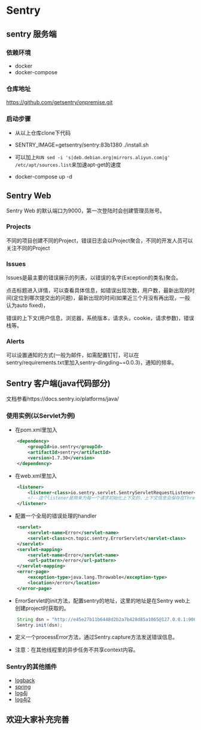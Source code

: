 # Sentry

## sentry 服务端

### 依赖环境

- docker
- docker-compose

### 仓库地址

https://github.com/getsentry/onpremise.git

### 启动步骤

- 从以上仓库clone下代码

- SENTRY_IMAGE=getsentry/sentry:83b1380 ./install.sh

- 可以加上```RUN sed -i 's|deb.debian.org|mirrors.aliyun.com|g' /etc/apt/sources.list```来加速apt-get的速度

- docker-compose up -d

## Sentry Web

Sentry Web 的默认端口为9000，第一次登陆时会创建管理员账号。

### Projects

不同的项目创建不同的Project，错误日志会以Project聚合，不同的开发人员可以关注不同的Project

### Issues

Issues是最主要的错误展示的列表，以错误的名字(Exception的类名)聚合。

点击标题进入详情，可以查看具体信息，如错误出现次数，用户数，最新出现的时间(定位到哪次提交出的问题)，最新出现的时间(如果近三个月没有再出现，一般认为auto fixed)，

错误的上下文(用户信息，浏览器，系统版本，请求头，cookie，请求参数)，错误栈等。

### Alerts

可以设置通知的方式(一般为邮件，如需配置钉钉，可以在sentry/requirements.txt里加入sentry-dingding~=0.0.3)，通知的频率。

## Sentry 客户端(java代码部分)

文档参看https://docs.sentry.io/platforms/java/

### 使用实例(以Servlet为例)

- 在pom.xml里加入

```xml
    <dependency>
        <groupId>io.sentry</groupId>
        <artifactId>sentry</artifactId>
        <version>1.7.30</version>
    </dependency>
```

- 在web.xml里加入

```xml
    <listener>
        <listener-class>io.sentry.servlet.SentryServletRequestListener</listener-class>
        <!--这个listener是用来为每一个请求初始化上下文的，上下文信息会保存在ThreadLocal中-->
    </listener>
```

- 配置一个全局的错误处理的handler

```xml
    <servlet>
        <servlet-name>Error</servlet-name>
        <servlet-class>cn.topic.sentry.ErrorServlet</servlet-class>
    </servlet>
    <servlet-mapping>
        <servlet-name>Error</servlet-name>
        <url-pattern>/error</url-pattern>
    </servlet-mapping>
    <error-page>
        <exception-type>java.lang.Throwable</exception-type>
        <location>/error</location>
    </error-page>
```

- ErrorServlet的init方法，配置sentry的地址，这里的地址是在Sentry web上创建project时获取的。

```java
    String dsn = "http://e45e27b11b6448d2b2a7b428d85a1065@127.0.0.1:9000/2";
    Sentry.init(dsn);
```

- 定义一个processError方法，通过Sentry.capture方法发送错误信息。

- 注意：在其他线程里的异步任务不共享context内容。

### Sentry的其他插件

- [logback](https://docs.sentry.io/platforms/java/guides/logback/)
- [spring](https://docs.sentry.io/platforms/java/guides/spring/)
- [log4j](https://docs.sentry.io/platforms/java/guides/log4j/)
- [log4j2](https://docs.sentry.io/platforms/java/guides/log4j2/)

## 欢迎大家补充完善

